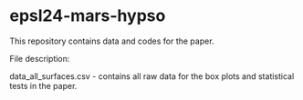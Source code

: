 # epsl24-mars-hypso

This repository contains data and codes for the paper.

File description:

data_all_surfaces.csv -  contains all raw data for the box plots and statistical tests in the paper.
